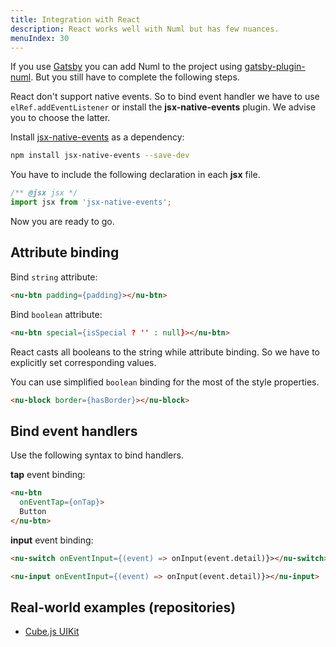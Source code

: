 ```yaml
---
title: Integration with React
description: React works well with Numl but has few nuances.
menuIndex: 30
---
```


If you use [Gatsby](https://www.gatsbyjs.org/) you can add Numl to the project using [gatsby-plugin-numl](https://github.com/tenphi/gatsby-plugin-numl). But you still have to complete the following steps.

React don't support native events. So to bind event handler we have to use `elRef.addEventListener` or install the **jsx-native-events** plugin. We advise you to choose the latter.

Install [jsx-native-events](!https://github.com/calebdwilliams/jsx-native-events) as a dependency:

```bash
npm install jsx-native-events --save-dev
```

You have to include the following declaration in each **jsx** file.

```jsx
/** @jsx jsx */
import jsx from 'jsx-native-events';
```

Now you are ready to go.

## Attribute binding

Bind `string` attribute:

```html
<nu-btn padding={padding}></nu-btn>
```

Bind `boolean` attribute:

```html
<nu-btn special={isSpecial ? '' : null}></nu-btn>
```

React casts all booleans to the string while attribute binding. So we have to explicitly set corresponding values.

You can use simplified `boolean` binding for the most of the style properties.

```html
<nu-block border={hasBorder}></nu-block>
```

## Bind event handlers

Use the following syntax to bind handlers.

**tap** event binding:

```html
<nu-btn
  onEventTap={onTap}>
  Button
</nu-btn>
```

**input** event binding:

```html
<nu-switch onEventInput={(event) => onInput(event.detail)}></nu-switch>

<nu-input onEventInput={(event) => onInput(event.detail)}></nu-input>
```

## Real-world examples (repositories)

* [Cube.js UIKit](!https://github.com/cube-js/cubejs-ui-kit)
